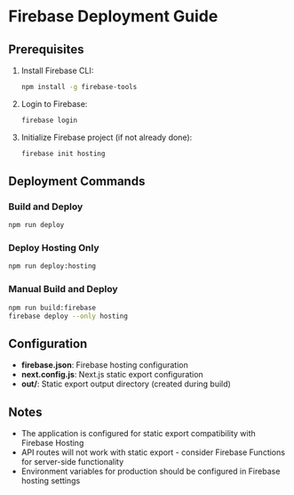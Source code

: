 # Firebase Deployment Guide

## Prerequisites

1. Install Firebase CLI:
   ```bash
   npm install -g firebase-tools
   ```

2. Login to Firebase:
   ```bash
   firebase login
   ```

3. Initialize Firebase project (if not already done):
   ```bash
   firebase init hosting
   ```

## Deployment Commands

### Build and Deploy
```bash
npm run deploy
```

### Deploy Hosting Only
```bash
npm run deploy:hosting
```

### Manual Build and Deploy
```bash
npm run build:firebase
firebase deploy --only hosting
```

## Configuration

- **firebase.json**: Firebase hosting configuration
- **next.config.js**: Next.js static export configuration
- **out/**: Static export output directory (created during build)

## Notes

- The application is configured for static export compatibility with Firebase Hosting
- API routes will not work with static export - consider Firebase Functions for server-side functionality
- Environment variables for production should be configured in Firebase hosting settings